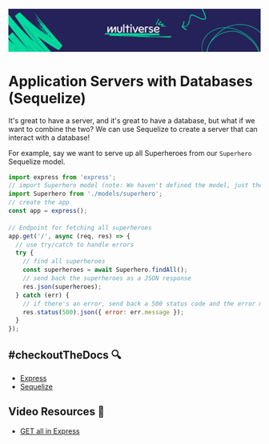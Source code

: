 ![MV Logo](/logo.jpg)

# Application Servers with Databases (Sequelize)
It's great to have a server, and it's great to have a database, but what if we want to combine the two? We can use Sequelize to create a server that can interact with a database!

For example, say we want to serve up all Superheroes from our `Superhero` Sequelize model.

```js
import express from 'express';
// import Superhero model (note: We haven't defined the model, just the server for this code snippet)
import Superhero from './models/superhero';
// create the app
const app = express();

// Endpoint for fetching all superheroes
app.get('/', async (req, res) => {
  // use try/catch to handle errors
  try {
    // find all superheroes
    const superheroes = await Superhero.findAll();
    // send back the superheroes as a JSON response
    res.json(superheroes);
  } catch (err) {
    // if there's an error, send back a 500 status code and the error message
    res.status(500).json({ error: err.message });
  }
});
```

## #checkoutTheDocs 🔍
- [Express](https://expressjs.com/)
- [Sequelize](https://sequelize.org/)

## Video Resources 🎥
- [GET all in Express](https://youtu.be/Crk_5Xy8GMA?t=937)

